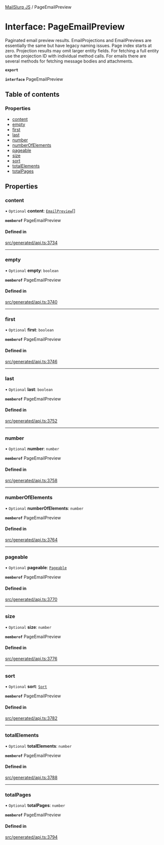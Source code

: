 [MailSlurp JS](../README.md) / PageEmailPreview

# Interface: PageEmailPreview

Paginated email preview results. EmailProjections and EmailPreviews are essentially the same but have legacy naming issues. Page index starts at zero. Projection results may omit larger entity fields. For fetching a full entity use the projection ID with individual method calls. For emails there are several methods for fetching message bodies and attachments.

**`export`**

**`interface`** PageEmailPreview

## Table of contents

### Properties

- [content](PageEmailPreview.md#content)
- [empty](PageEmailPreview.md#empty)
- [first](PageEmailPreview.md#first)
- [last](PageEmailPreview.md#last)
- [number](PageEmailPreview.md#number)
- [numberOfElements](PageEmailPreview.md#numberofelements)
- [pageable](PageEmailPreview.md#pageable)
- [size](PageEmailPreview.md#size)
- [sort](PageEmailPreview.md#sort)
- [totalElements](PageEmailPreview.md#totalelements)
- [totalPages](PageEmailPreview.md#totalpages)

## Properties

### content

• `Optional` **content**: [`EmailPreview`](EmailPreview.md)[]

**`memberof`** PageEmailPreview

#### Defined in

[src/generated/api.ts:3734](https://github.com/mailslurp/mailslurp-client/blob/75eefbf/src/generated/api.ts#L3734)

___

### empty

• `Optional` **empty**: `boolean`

**`memberof`** PageEmailPreview

#### Defined in

[src/generated/api.ts:3740](https://github.com/mailslurp/mailslurp-client/blob/75eefbf/src/generated/api.ts#L3740)

___

### first

• `Optional` **first**: `boolean`

**`memberof`** PageEmailPreview

#### Defined in

[src/generated/api.ts:3746](https://github.com/mailslurp/mailslurp-client/blob/75eefbf/src/generated/api.ts#L3746)

___

### last

• `Optional` **last**: `boolean`

**`memberof`** PageEmailPreview

#### Defined in

[src/generated/api.ts:3752](https://github.com/mailslurp/mailslurp-client/blob/75eefbf/src/generated/api.ts#L3752)

___

### number

• `Optional` **number**: `number`

**`memberof`** PageEmailPreview

#### Defined in

[src/generated/api.ts:3758](https://github.com/mailslurp/mailslurp-client/blob/75eefbf/src/generated/api.ts#L3758)

___

### numberOfElements

• `Optional` **numberOfElements**: `number`

**`memberof`** PageEmailPreview

#### Defined in

[src/generated/api.ts:3764](https://github.com/mailslurp/mailslurp-client/blob/75eefbf/src/generated/api.ts#L3764)

___

### pageable

• `Optional` **pageable**: [`Pageable`](Pageable.md)

**`memberof`** PageEmailPreview

#### Defined in

[src/generated/api.ts:3770](https://github.com/mailslurp/mailslurp-client/blob/75eefbf/src/generated/api.ts#L3770)

___

### size

• `Optional` **size**: `number`

**`memberof`** PageEmailPreview

#### Defined in

[src/generated/api.ts:3776](https://github.com/mailslurp/mailslurp-client/blob/75eefbf/src/generated/api.ts#L3776)

___

### sort

• `Optional` **sort**: [`Sort`](Sort.md)

**`memberof`** PageEmailPreview

#### Defined in

[src/generated/api.ts:3782](https://github.com/mailslurp/mailslurp-client/blob/75eefbf/src/generated/api.ts#L3782)

___

### totalElements

• `Optional` **totalElements**: `number`

**`memberof`** PageEmailPreview

#### Defined in

[src/generated/api.ts:3788](https://github.com/mailslurp/mailslurp-client/blob/75eefbf/src/generated/api.ts#L3788)

___

### totalPages

• `Optional` **totalPages**: `number`

**`memberof`** PageEmailPreview

#### Defined in

[src/generated/api.ts:3794](https://github.com/mailslurp/mailslurp-client/blob/75eefbf/src/generated/api.ts#L3794)
